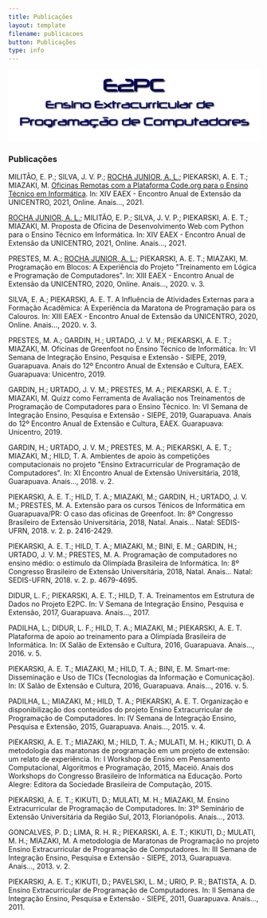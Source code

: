 ```yaml
---
title: Publicações
layout: template
filename: publicacoes
button: Publicações
type: info
---
```

![](../assets/images/logo_e2pc.png)
### Publicações

MILITÃO, E. P.; SILVA, J. V. P.; [ROCHA JUNIOR, A. L.]; PIEKARSKI, A. E. T.; MIAZAKI, M. [Oficinas Remotas com a Plataforma Code.org para o Ensino Técnico em Informática]. In: XIV EAEX - Encontro Anual de Extensão da UNICENTRO, 2021, Online. Anais..., 2021.  

[ROCHA JUNIOR, A. L.]; MILITÃO, E. P.; SILVA, J. V. P.; PIEKARSKI, A. E. T.; MIAZAKI, M. Proposta de Oficina de Desenvolvimento Web com Python para o Ensino Técnico em Informática. In: XIV EAEX - Encontro Anual de Extensão da UNICENTRO, 2021, Online. Anais..., 2021.  

PRESTES, M. A.; [ROCHA JUNIOR, A. L.]; PIEKARSKI, A. E. T.; MIAZAKI, M. Programação em Blocos: A Experiência do Projeto "Treinamento em Lógica e Programação de Computadores". In: XIII EAEX - Encontro Anual de Extensão da UNICENTRO, 2020, Online. Anais..., 2020. v. 3.  

SILVA, E. A.; PIEKARSKI, A. E. T. A Influência de Atividades Externas para a Formação Acadêmica: A Experiência da Maratona de Programação para os Calouros. In: XIII EAEX - Encontro Anual de Extensão da UNICENTRO, 2020, Online. Anais..., 2020. v. 3.

PRESTES, M. A.; GARDIN, H.; URTADO, J. V. M.; PIEKARSKI, A. E. T.; MIAZAKI, M. Oficinas de Greenfoot no Ensino Técnico de Informática. In: VI Semana de Integração Ensino, Pesquisa e Extensão - SIEPE, 2019, Guarapuava. Anais do 12º Encontro Anual de Extensão e Cultura, EAEX. Guarapuava: Unicentro, 2019.

GARDIN, H.; URTADO, J. V. M.; PRESTES, M. A.; PIEKARSKI, A. E. T.; MIAZAKI, M. Quizz como Ferramenta de Avaliação nos Treinamentos de Programação de Computadores para o Ensino Técnico. In: VI Semana de Integração Ensino, Pesquisa e Extensão - SIEPE, 2019, Guarapuava. Anais do 12º Encontro Anual de Extensão e Cultura, EAEX. Guarapuava: Unicentro, 2019.

GARDIN, H.; URTADO, J. V. M.; PRESTES, M. A.; PIEKARSKI, A. E. T.; MIAZAKI, M.; HILD, T. A. Ambientes de apoio às competições computacionais no projeto "Ensino Extracurricular de Programação de Computadores". In: XI Encontro Anual de Extensão Universitária, 2018, Guarapuava. Anais..., 2018. v. 2.

PIEKARSKI, A. E. T.; HILD, T. A.; MIAZAKI, M.; GARDIN, H.; URTADO, J. V. M.; PRESTES, M. A. Extensão para os cursos Ténicos de Informática em Guarapuava/PR: O caso das oficinas de Greenfoot. In: 8º Congresso Brasileiro de Extensão Universitária, 2018, Natal. Anais... Natal: SEDIS-UFRN, 2018. v. 2. p. 2416-2429.

PIEKARSKI, A. E. T.; HILD, T. A.; MIAZAKI, M.; BINI, E. M.; GARDIN, H.; URTADO, J. V. M.; PRESTES, M. A. Programação de computadores no ensino médio: o estímulo da Olimpíada Brasileira de Informática. In: 8º Congresso Brasileiro de Extensão Universitária, 2018, Natal. Anais... Natal: SEDIS-UFRN, 2018. v. 2. p. 4679-4695.

DIDUR, L. F.; PIEKARSKI, A. E. T.; HILD, T. A. Treinamentos em Estrutura de Dados no Projeto E2PC. In: V Semana de Integração Ensino, Pesquisa e Extensão, 2017, Guarapuava. Anais..., 2017.

PADILHA, L.; DIDUR, L. F.; HILD, T. A.; MIAZAKI, M.; PIEKARSKI, A. E. T. Plataforma de apoio ao treinamento para a Olimpíada Brasileira de Informática. In: IX Salão de Extensão e Cultura, 2016, Guarapuava. Anais..., 2016. v. 5.

PIEKARSKI, A. E. T.; MIAZAKI, M.; HILD, T. A.; BINI, E. M. Smart-me: Disseminação e Uso de TICs (Tecnologias da Informação e Comunicação). In: IX Salão de Extensão e Cultura, 2016, Guarapuava. Anais..., 2016. v. 5.

PADILHA, L.; MIAZAKI, M.; HILD, T. A.; PIEKARSKI, A. E. T. Organização e disponibilização dos conteúdos do projeto Ensino Extracurricular de Programação de Computadores. In: IV Semana de Integração Ensino, Pesquisa e Extensão, 2015, Guarapuava. Anais..., 2015. v. 4.

PIEKARSKI, A. E. T.; MIAZAKI, M.; HILD, T. A.; MULATI, M. H.; KIKUTI, D. A metodologia das maratonas de programação em um projeto de extensão: um relato de experiência. In: I Workshop de Ensino em Pensamento Computacional, Algoritmos e Programação, 2015, Maceió. Anais dos Workshops do Congresso Brasileiro de Informática na Educação. Porto Alegre: Editora da Sociedade Brasileira de Computação, 2015.

PIEKARSKI, A. E. T.; KIKUTI, D.; MULATI, M. H.; MIAZAKI, M. Ensino Extracurricular de Programação de Computadores. In: 31º Seminário de Extensão Universitária da Região Sul, 2013, Florianópolis. Anais..., 2013.

GONCALVES, P. D.; LIMA, R. H. R.; PIEKARSKI, A. E. T.; KIKUTI, D.; MULATI, M. H.; MIAZAKI, M. A metodologia de Maratonas de Programação no projeto Ensino Extracurricular de Programação de Computadores. In: III Semana de Integração Ensino, Pesquisa e Extensão - SIEPE, 2013, Guarapuava. Anais..., 2013. v. 2.

PIEKARSKI, A. E. T.; KIKUTI, D.; PAVELSKI, L. M.; URIO, P. R.; BATISTA, A. D. Ensino Extracurricular de Programação de Computadores. In: II Semana de Integração Ensino, Pesquisa e Extensão - SIEPE, 2011, Guarapuava. Anais..., 2011.

<!-- Coloque aqui o link para os perfis no lattes -->
[ROCHA JUNIOR, A. L.]: http://lattes.cnpq.br/6114786229801553 

<!-- Coloque aqui o link para a publicação -->
[Oficinas Remotas com a Plataforma Code.org para o Ensino Técnico em Informática]: https://google.com
